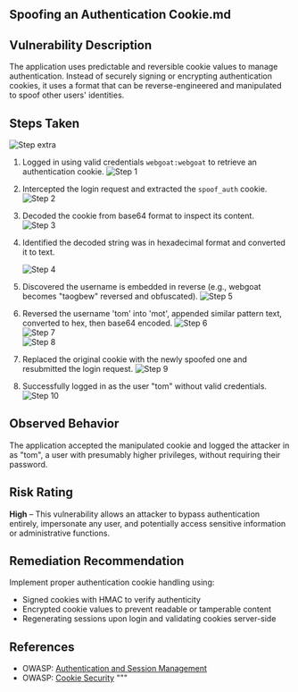 ## Spoofing an Authentication Cookie.md

## Vulnerability Description
The application uses predictable and reversible cookie values to manage authentication. Instead of securely signing or encrypting authentication cookies, it uses a format that can be reverse-engineered and manipulated to spoof other users' identities.

## Steps Taken
  
   ![Step extra](https://github.com/user-attachments/assets/d1695cf7-ca43-495a-8a00-b1b1e487ff4a)

1. Logged in using valid credentials `webgoat:webgoat` to retrieve an authentication cookie.
   ![Step 1](https://github.com/user-attachments/assets/7d6a6315-25ee-4061-a093-9646bccee4fd)

2. Intercepted the login request and extracted the `spoof_auth` cookie.
   ![Step 2](https://github.com/user-attachments/assets/37adcc94-19d4-43ff-8d63-ab7b24fe89f1)

3. Decoded the cookie from base64 format to inspect its content.  
   ![Step 3](https://github.com/user-attachments/assets/fef5a70b-d4a4-441e-b06e-0b2c34e65658)  

4. Identified the decoded string was in hexadecimal format and converted it to text.
   
   ![Step 4](https://github.com/user-attachments/assets/7d047889-d12f-4c18-9f8a-6c4b19edd224)

6. Discovered the username is embedded in reverse (e.g., webgoat becomes "taogbew" reversed and obfuscated).
   ![Step 5](https://github.com/user-attachments/assets/b6167f85-7d12-413d-a7ad-f3264cc5e487)

7. Reversed the username 'tom' into 'mot', appended similar pattern text, converted to hex, then base64 encoded.
   ![Step 6](https://github.com/user-attachments/assets/94a4d32e-46cf-452a-9c98-8424fe4e021a)  
   ![Step 7](https://github.com/user-attachments/assets/43f1b52b-f97e-4c71-bbd1-0ec9bb43dcc1)  
   ![Step 8](https://github.com/user-attachments/assets/3256a6ba-d33d-43bf-a921-fcc1363a9f59)
   
8. Replaced the original cookie with the newly spoofed one and resubmitted the login request.
   ![Step 9](https://github.com/user-attachments/assets/c378ac85-426f-4906-abae-b5720e177e8b)
   
10. Successfully logged in as the user "tom" without valid credentials.
   ![Step 10](https://github.com/user-attachments/assets/4053f070-7d1d-4537-ade2-d9812d6546b0)

## Observed Behavior
The application accepted the manipulated cookie and logged the attacker in as "tom", a user with presumably higher privileges, without requiring their password.

## Risk Rating
**High** – This vulnerability allows an attacker to bypass authentication entirely, impersonate any user, and potentially access sensitive information or administrative functions.

## Remediation Recommendation
Implement proper authentication cookie handling using:
- Signed cookies with HMAC to verify authenticity
- Encrypted cookie values to prevent readable or tamperable content
- Regenerating sessions upon login and validating cookies server-side

## References
- OWASP: [Authentication and Session Management](https://owasp.org/www-project-top-ten/2017/A2_2017-Broken_Authentication)
- OWASP: [Cookie Security](https://owasp.org/www-community/controls/SecureCookieAttribute)
"""
